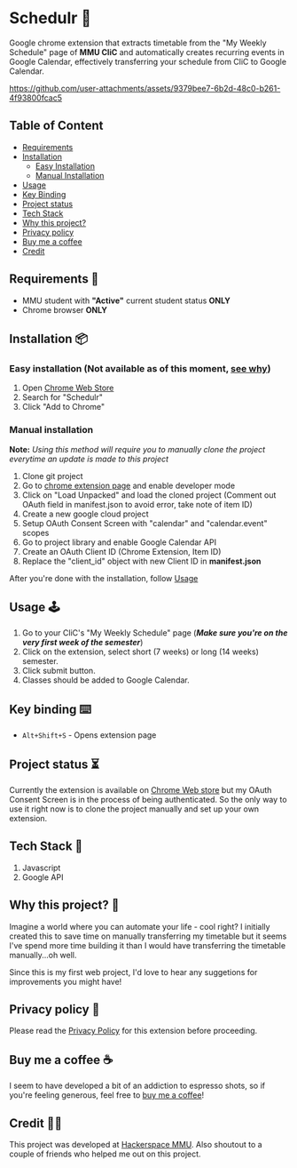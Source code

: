 # Schedulr 📅
Google chrome extension that extracts timetable from the "My Weekly Schedule" page of **MMU CliC** and automatically creates recurring events in Google Calendar, effectively transferring your schedule from CliC to Google Calendar.

https://github.com/user-attachments/assets/9379bee7-6b2d-48c0-b261-4f93800fcac5

## Table of Content
- [Requirements](https://github.com/sycanz04/schedulr?tab=readme-ov-file#requirements-)
- [Installation](https://github.com/sycanz04/schedulr?tab=readme-ov-file#installation-)
  - [Easy Installation](https://github.com/sycanz04/schedulr?tab=readme-ov-file#easy-installation-)
  - [Manual Installation](https://github.com/sycanz04/schedulr?tab=readme-ov-file#manual-installation-)
- [Usage](https://github.com/sycanz04/schedulr?tab=readme-ov-file#usage-)
- [Key Binding](https://github.com/sycanz04/schedulr?tab=readme-ov-file#key-binding-)
- [Project status](https://github.com/sycanz04/schedulr?tab=readme-ov-file#project-status-)
- [Tech Stack](https://github.com/sycanz04/schedulr?tab=readme-ov-file#tech-stack-)
- [Why this project?](https://github.com/sycanz04/schedulr?tab=readme-ov-file#why-this-project-)
- [Privacy policy](https://github.com/sycanz04/schedulr?tab=readme-ov-file#privacy-policy-)
- [Buy me a coffee](https://github.com/sycanz04/schedulr?tab=readme-ov-file#buy-me-a-coffee-)
- [Credit](https://github.com/sycanz04/schedulr?tab=readme-ov-file#credit-)

## Requirements 👀
- MMU student with **"Active"** current student status **ONLY**
- Chrome browser **ONLY**

## Installation 📦
### Easy installation (Not available as of this moment, [see why](https://github.com/sycanz04/schedulr?tab=readme-ov-file#project-status-))
1. Open [Chrome Web Store](https://chromewebstore.google.com/?utm_source=ext_app_menu&pli=1)
2. Search for "Schedulr"
3. Click "Add to Chrome"

### Manual installation
**Note:** *Using this method will require you to manually clone the project everytime an update is made to this project*
1. Clone git project
2. Go to [chrome extension page](chrome://extensions) and enable developer mode
3. Click on "Load Unpacked" and load the cloned project (Comment out OAuth field in manifest.json to avoid error, take note of item ID)
4. Create a new google cloud project
5. Setup OAuth Consent Screen with "calendar" and "calendar.event" scopes
6. Go to project library and enable Google Calendar API
7. Create an OAuth Client ID (Chrome Extension, Item ID)
8. Replace the "client_id" object with new Client ID in **manifest.json**

After you're done with the installation, follow [Usage](https://github.com/sycanz04/schedulr?tab=readme-ov-file#usage-)

## Usage 🕹️
1. Go to your CliC's "My Weekly Schedule" page (***Make sure you're on the very first week of the semester***)
2. Click on the extension, select short (7 weeks) or long (14 weeks) semester.
3. Click submit button.
4. Classes should be added to Google Calendar.

## Key binding ⌨️
- `Alt+Shift+S` - Opens extension page

## Project status ⏳
Currently the extension is available on [Chrome Web store](https://chromewebstore.google.com/detail/schedulr/ofaflpillnejkhmkefmcpoamjeaghipp) but my OAuth Consent Screen is in the process of being authenticated.
So the only way to use it right now is to clone the project manually and set up your own extension.

## Tech Stack 🚀
1. Javascript
2. Google API

## Why this project? 🛌
Imagine a world where you can automate your life - cool right? I initially created this to save time on manually transferring my timetable but it seems I've spend more time building it than I would have transferring the timetable manually...oh well.

Since this is my first web project, I'd love to hear any suggetions for improvements you might have!

## Privacy policy 📜
Please read the [Privacy Policy](https://www.mmuschedulr.com/privacy-policy.html) for this extension before proceeding.

## Buy me a coffee ☕
I seem to have developed a bit of an addiction to espresso shots, so if you're feeling generous, feel free to [buy me a coffee](https://ko-fi.com/sycanz)!

## Credit 🤝🏻
This project was developed at [Hackerspace MMU](https://hackerspacemmu.rocks/). Also shoutout to a couple of friends who helped me out on this project.
